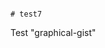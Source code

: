                                                                                                                                  # test7
Test "graphical-gist"